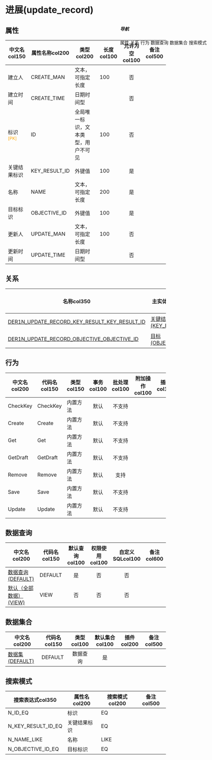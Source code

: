 # 进展(update_record)  <!-- {docsify-ignore-all} -->


## 属性
|    中文名col150 | 属性名称col200           | 类型col200     | 长度col100    |允许为空col100    |  备注col500  |
| --------   |------------| -----  | -----  | :----: | -------- |
|建立人|CREATE_MAN|文本，可指定长度|100|否||
|建立时间|CREATE_TIME|日期时间型||否||
|标识<sup class="footnote-symbol"><font color=orange>[PK]</font></sup>|ID|全局唯一标识，文本类型，用户不可见|100|否||
|关键结果标识|KEY_RESULT_ID|外键值|100|是||
|名称|NAME|文本，可指定长度|200|是||
|目标标识|OBJECTIVE_ID|外键值|100|是||
|更新人|UPDATE_MAN|文本，可指定长度|100|否||
|更新时间|UPDATE_TIME|日期时间型||否||


## 关系

<el-row>
<el-tabs v-model="show_der">
<el-tab-pane label="从关系" name="minor">

|  名称col350   | 主实体col200   | 关系类型col200   |    备注col500  |
| -------- |---------- |-----------|----- |
|[DER1N_UPDATE_RECORD_KEY_RESULT_KEY_RESULT_ID](der/DER1N_UPDATE_RECORD_KEY_RESULT_KEY_RESULT_ID)|[关键结果(KEY_RESULT)](module/Team/key_result)|1:N关系||
|[DER1N_UPDATE_RECORD_OBJECTIVE_OBJECTIVE_ID](der/DER1N_UPDATE_RECORD_OBJECTIVE_OBJECTIVE_ID)|[目标(OBJECTIVE)](module/Team/objective)|1:N关系||

</el-tab-pane>
</el-tabs>
</el-row>

## 行为
| 中文名col200    | 代码名col150    | 类型col150    | 事务col100   | 批处理col100   | 附加操作col100  | 插件col150    |  备注col300  |
| -------- |---------- |----------- |:----:|:----:|---------| ----- | ----- |
|CheckKey|CheckKey|内置方法|默认|不支持||||
|Create|Create|内置方法|默认|不支持||||
|Get|Get|内置方法|默认|不支持||||
|GetDraft|GetDraft|内置方法|默认|不支持||||
|Remove|Remove|内置方法|默认|支持||||
|Save|Save|内置方法|默认|不支持||||
|Update|Update|内置方法|默认|不支持||||

## 数据查询
| 中文名col200    | 代码名col150    | 默认查询col100 | 权限使用col100 | 自定义SQLcol100 |  备注col600|
| --------  | --------   | :----:  |:----:  | :----:  |----- |
|[数据查询(DEFAULT)](module/Team/update_record/query/Default)|DEFAULT|是|否 |否 ||
|[默认（全部数据）(VIEW)](module/Team/update_record/query/View)|VIEW|否|否 |否 ||

## 数据集合
| 中文名col200  | 代码名col150  | 类型col100 | 默认集合col100 |   插件col200|   备注col500|
| --------  | --------   | :----:   | :----:   | ----- |----- |
|[数据集(DEFAULT)](module/Team/update_record/dataset/Default)|DEFAULT|数据查询|是|||

## 搜索模式
|   搜索表达式col350   |    属性名col200    |    搜索模式col200        |备注col500  |
| -------- |------------|------------|------|
|N_ID_EQ|标识|EQ||
|N_KEY_RESULT_ID_EQ|关键结果标识|EQ||
|N_NAME_LIKE|名称|LIKE||
|N_OBJECTIVE_ID_EQ|目标标识|EQ||

<div style="display: block; overflow: hidden; position: fixed; top: 140px; right: 100px;">

##### 导航
<el-anchor >
<el-anchor-link :href="`#/module/Team/update_record?id=属性`">
  属性
</el-anchor-link>
<el-anchor-link :href="`#/module/Team/update_record?id=关系`">
  关系
</el-anchor-link>
<el-anchor-link :href="`#/module/Team/update_record?id=行为`">
  行为
</el-anchor-link>
<el-anchor-link :href="`#/module/Team/update_record?id=数据查询`">
  数据查询
</el-anchor-link>
<el-anchor-link :href="`#/module/Team/update_record?id=数据集合`">
  数据集合
</el-anchor-link>
<el-anchor-link :href="`#/module/Team/update_record?id=搜索模式`">
  搜索模式
</el-anchor-link>
</el-anchor>
</div>

<script>
 const { createApp } = Vue
  createApp({
    data() {
      return {
show_der:'minor',


      }
    },
    methods: {
    }
  }).use(ElementPlus).mount('#app')
</script>